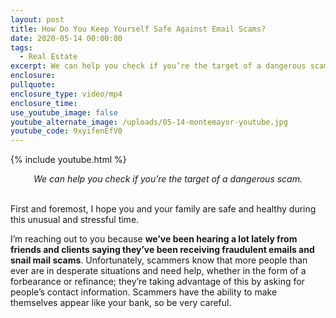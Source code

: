 ```yaml
---
layout: post
title: How Do You Keep Yourself Safe Against Email Scams?
date: 2020-05-14 00:00:00
tags:
  - Real Estate
excerpt: We can help you check if you’re the target of a dangerous scam.
enclosure:
pullquote:
enclosure_type: video/mp4
enclosure_time:
use_youtube_image: false
youtube_alternate_image: /uploads/05-14-montemayor-youtube.jpg
youtube_code: 9xyifenEfV0
---
```


{% include youtube.html %}

<center><em>We can help you check if you&rsquo;re the target of a dangerous scam.</em></center>

<br>First and foremost, I hope you and your family are safe and healthy during this unusual and stressful time.

I’m reaching out to you because **we’ve been hearing a lot lately from friends and clients saying they’ve been receiving fraudulent emails and snail mail scams**. Unfortunately, scammers know that more people than ever are in desperate situations and need help, whether in the form of a forbearance or refinance; they’re taking advantage of this by asking for people’s contact information. Scammers have the ability to make themselves appear like your bank, so be very careful.